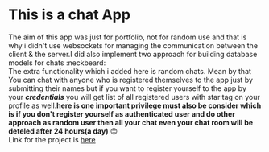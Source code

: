 # This is a chat App <br>
The aim of this app was just for portfolio, not for random use and that is why i didn't use
websockets for managing the communication between the client & the server.I did also implement
two approach for building database models for chats :neckbeard:<br>
The extra functionality which i added here is random chats. Mean by that You can chat with 
anyone who is registered themselves to the app just by submitting their names but if you want to register 
yourself to the app by your ***credentials*** you will get list of all registered users with star tag on your profile
as well.**here is one important privilege must also be consider which is if you don't register yourself as authenticated user
and do other approach as random user then all your chat even your chat room will be deteled after 24 hours(a day)** :blush:
<br>
Link for the project is [here](https://dudichatapp.herokuapp.com/)

   
